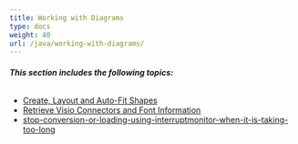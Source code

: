 ```yaml
---
title: Working with Diagrams
type: docs
weight: 40
url: /java/working-with-diagrams/
---
```


###### **This section includes the following topics:** 
- [Create, Layout and Auto-Fit Shapes](/diagram/java/create-2c-layout-and-auto-fit-shapes/)
- [Retrieve Visio Connectors and Font Information](/diagram/java/retrieve-visio-connectors-and-font-information/)
- [stop-conversion-or-loading-using-interruptmonitor-when-it-is-taking-too-long](/diagram/java/stop-conversion-or-loading-using-interruptmonitor-when-it-is-taking-too-long/)
